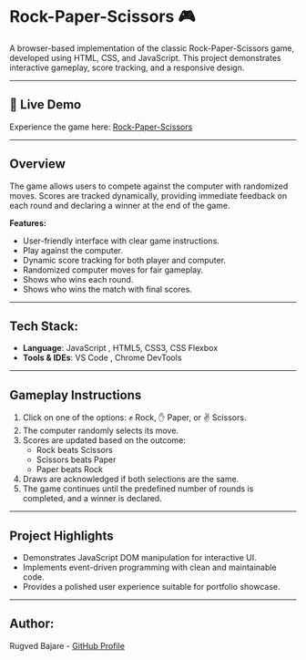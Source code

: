 # Rock-Paper-Scissors 🎮
  
A browser-based implementation of the classic Rock-Paper-Scissors game, developed using HTML, CSS, and JavaScript. This project demonstrates interactive gameplay, score tracking, and a responsive design.

---

## 🔗 Live Demo

Experience the game here: [Rock-Paper-Scissors](https://rugved1218.github.io/rock-paper-scissors/)

---

## Overview

The game allows users to compete against the computer with randomized moves. Scores are tracked dynamically, providing immediate feedback on each round and declaring a winner at the end of the game.

**Features:** 

- User-friendly interface with clear game instructions.
-  Play against the computer.
- Dynamic score tracking for both player and computer.
- Randomized computer moves for fair gameplay.
- Shows who wins each round.
-  Shows who wins the match with final scores.

---

## Tech Stack:  

- **Language**: JavaScript , HTML5, CSS3, CSS Flexbox
- **Tools & IDEs**: VS Code , Chrome DevTools

---

## Gameplay Instructions

1. Click on one of the options: ✊ Rock, ✋ Paper, or ✌️ Scissors.
2. The computer randomly selects its move.
3. Scores are updated based on the outcome:
   - Rock beats Scissors
   - Scissors beats Paper
   - Paper beats Rock
4. Draws are acknowledged if both selections are the same.
5. The game continues until the predefined number of rounds is completed, and a winner is declared.

---

## Project Highlights

- Demonstrates JavaScript DOM manipulation for interactive UI.
- Implements event-driven programming with clean and maintainable code.
- Provides a polished user experience suitable for portfolio showcase.

---

## Author:
Rugved Bajare - [GitHub Profile](https://github.com/rugved1218)


